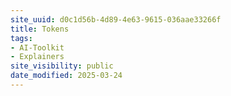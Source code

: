 ```yaml
---
site_uuid: d0c1d56b-4d89-4e63-9615-036aae33266f
title: Tokens
tags:
- AI-Toolkit
- Explainers
site_visibility: public
date_modified: 2025-03-24
---
```




